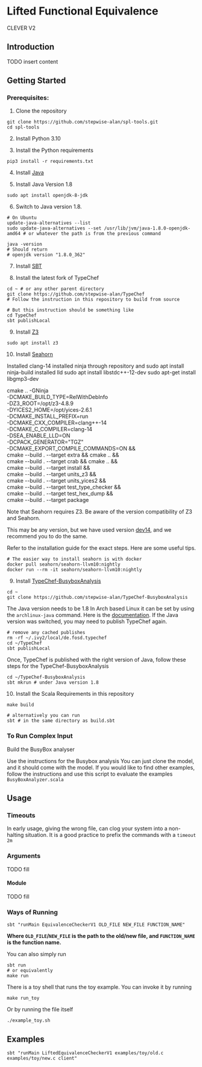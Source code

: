 # Lifted Functional Equivalence
CLEVER V2

## Introduction

TODO insert content

## Getting Started
### Prerequisites:
1. Clone the repository
```
git clone https://github.com/stepwise-alan/spl-tools.git
cd spl-tools
```

2. Install Python 3.10

3. Install the Python requirements
```
pip3 install -r requirements.txt
```


4. Install [Java](https://ubuntu.com/tutorials/install-jre#2-installing-openjdk-jre)

5. Install Java Version 1.8
```
sudo apt install openjdk-8-jdk
```

6. Switch to Java version 1.8.
```
# On Ubuntu 
update-java-alternatives --list
sudo update-java-alternatives --set /usr/lib/jvm/java-1.8.0-openjdk-amd64 # or whatever the path is from the previous command

java -version
# Should return 
# openjdk version "1.8.0_362"
```

7. Install [SBT](https://www.scala-sbt.org/download.html)

8. Install the latest fork of TypeChef
```
cd ~ # or any other parent directory
git clone https://github.com/stepwise-alan/TypeChef
# Follow the instruction in this repository to build from source

# But this instruction should be something like
cd TypeChef
sbt publishLocal
```

9. Install [Z3](https://github.com/Z3Prover/z3)
```
sudo apt install z3
```

10. Install [Seahorn](https://github.com/seahorn/seahorn/)

Installed clang-14
installed ninja through repository and
sudo apt install ninja-build
installed lld
sudo apt install libstdc++-12-dev
sudo apt-get install libgmp3-dev

cmake .. -GNinja \
                                                -DCMAKE_BUILD_TYPE=RelWithDebInfo \
                                                -DZ3_ROOT=/opt/z3-4.8.9 \
                                                -DYICES2_HOME=/opt/yices-2.6.1 \
                                                -DCMAKE_INSTALL_PREFIX=run \
                                                -DCMAKE_CXX_COMPILER=clang++-14 \
                                                -DCMAKE_C_COMPILER=clang-14 \
                                                -DSEA_ENABLE_LLD=ON \
                                                -DCPACK_GENERATOR="TGZ" \
                                                -DCMAKE_EXPORT_COMPILE_COMMANDS=ON && \
                                                cmake --build . --target extra  && cmake .. && \
                                                cmake --build . --target crab  && cmake .. && \
                                                cmake --build . --target install && \
                                                cmake --build . --target units_z3 && \
                                                cmake --build . --target units_yices2 && \
                                                cmake --build . --target test_type_checker && \
                                                cmake --build . --target test_hex_dump && \
                                                cmake --build . --target package


Note that Seahorn requires Z3.
Be aware of the version compatibility of Z3 and Seahorn. 

This may be any version, but we have used version 
[dev14](https://github.com/seahorn/seahorn/tree/dev14), 
and we recommend you to do the same. 

Refer to the installation guide for the exact steps. 
Here are some useful tips.
```
# The easier way to install seahorn is with docker
docker pull seahorn/seahorn-llvm10:nightly
docker run --rm -it seahorn/seahorn-llvm10:nightly
```

9. Install [TypeChef-BusyboxAnalysis](https://github.com/stepwise-alan/TypeChef-BusyboxAnalysis) 

```
cd ~
git clone https://github.com/stepwise-alan/TypeChef-BusyboxAnalysis
```

The Java version needs to be 1.8
In Arch based Linux it can be set by using the ``archlinux-java`` command. Here is the [documentation](https://wiki.archlinux.org/title/Java).
If the Java version was switched, you may need to publish TypeChef again. 
```
# remove any cached publishes
rm -rf ~/.ivy2/local/de.fosd.typechef
cd ~/TypeChef
sbt publishLocal
```

Once, TypeChef is published with the right version of Java, follow these steps for the TypeChef-BusyboxAnalysis
```
cd ~/TypeChef-BusyboxAnalysis
sbt mkrun # under Java version 1.8
```


10. Install the Scala Requirements in this repository
   ```
   make build

   # alternatively you can run
   sbt # in the same directory as build.sbt
   ```

### To Run Complex Input

Build the BusyBox analyser

Use the instructions for the Busybox analysis
You can just clone the model, and it should come with the model. 
If you would like to find other examples, follow the instructions and use this script to evaluate the examples ``BusyBoxAnalyzer.scala``

<!-- 11. Build -->

## Usage

### Timeouts
In early usage, giving the wrong file, can clog your system into a non-halting situation. 
It is a good practice to prefix the commands with a ``timeout 2m``

### Arguments

TODO fill

#### Module

TODO fill

### Ways of Running

```shell
sbt "runMain EquivalenceCheckerV1 OLD_FILE NEW_FILE FUNCTION_NAME"
```
**Where `OLD_FILE`/`NEW_FILE` is the path to the old/new file, and `FUNCTION_NAME` is the function name.**

You can also simply run
```
sbt run
# or equivalently
make run
```

There is a toy shell that runs the toy example. 
You can invoke it by running
```
make run_toy
```

Or by running the file itself
```
./example_toy.sh
```

## Examples
```shell
sbt "runMain LiftedEquivalenceCheckerV1 examples/toy/old.c examples/toy/new.c client"
```
